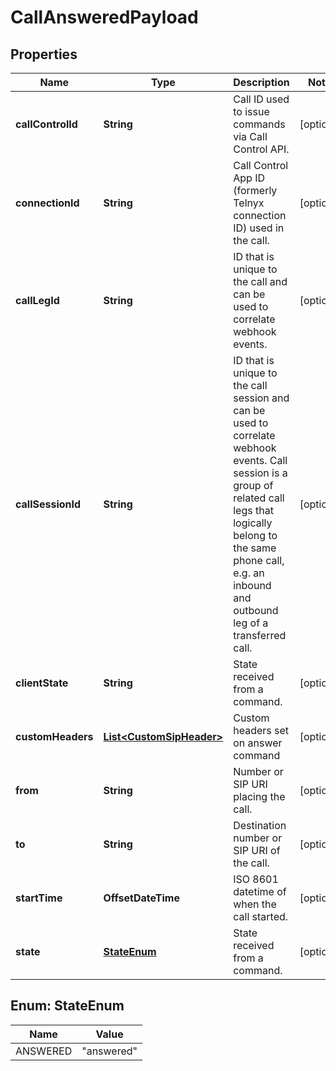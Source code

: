 

# CallAnsweredPayload


## Properties

| Name | Type | Description | Notes |
|------------ | ------------- | ------------- | -------------|
|**callControlId** | **String** | Call ID used to issue commands via Call Control API. |  [optional] |
|**connectionId** | **String** | Call Control App ID (formerly Telnyx connection ID) used in the call. |  [optional] |
|**callLegId** | **String** | ID that is unique to the call and can be used to correlate webhook events. |  [optional] |
|**callSessionId** | **String** | ID that is unique to the call session and can be used to correlate webhook events. Call session is a group of related call legs that logically belong to the same phone call, e.g. an inbound and outbound leg of a transferred call. |  [optional] |
|**clientState** | **String** | State received from a command. |  [optional] |
|**customHeaders** | [**List&lt;CustomSipHeader&gt;**](CustomSipHeader.md) | Custom headers set on answer command |  [optional] |
|**from** | **String** | Number or SIP URI placing the call. |  [optional] |
|**to** | **String** | Destination number or SIP URI of the call. |  [optional] |
|**startTime** | **OffsetDateTime** | ISO 8601 datetime of when the call started. |  [optional] |
|**state** | [**StateEnum**](#StateEnum) | State received from a command. |  [optional] |



## Enum: StateEnum

| Name | Value |
|---- | -----|
| ANSWERED | &quot;answered&quot; |



